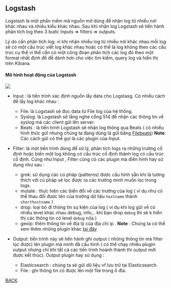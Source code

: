 ## Logstash

Logstash là một phần mềm mã nguồn mở dùng để nhận log từ nhiều nơi khác nhau và nhiều kiểu khác nhau. Sau khi nhận log Logstash sẽ tiến hành phân tích log theo 3 bước Inputs => filters => outputs. 

Lý do cần phân tích log: vì khi nhận nhiều log từ nhiều nơi khác nhau mỗi log sẽ có một cấu trúc viết log khác nhau hoặc có thể là log không theo các cấu trúc cụ thể vì thế cần có một công đoạn phân tích các log đó theo một format nhất định để đễ dành hơn cho việc tìm kiếm, query log và hiển thị trên Kibana.

####  Mô hình hoạt động của Logstash

<img src="../images/logstash-workflow.jpg">

- Input : là tiến trình xác định nguồn lấy data cho Logstasg. Có nhiều cách để lấy log khác nhau :
    - File: là Logstash sẽ đọc data  từ File log của hệ thống.
    - Syslog: là Logstash sẽ lắng nghe cổng 514 để nhận các thông tin về syslog mà các client gửi lên server.
    - Beats : là tiến trình Logstash sẽ nhận log thông qua Beats ( có nhiều hình thức gửi nhưng chúng ta đang dùng là gửi bằng [Filebeats](./filebeats.md))
**Note**: Các cách gửi có thể gọi là các plugin của Input.

- Filter: là một tiến trình dùng để xử lý, phân tích logs ra những trường cố định hoặc biến một log không có cấu trúc cố định thành log có cấu trúc cố định. Cũng như Input , Filter cũng có các plugin mà điển hình hay sử dụng như sau :
    - grok: sử dụng các cú pháp (patterns) được cấu hình sẵn khi là tương thích với cú pháp sẽ lọc được ra các trường mình muốn lọc trong logs.
    - mutate : thực hiện các biến đổi về các trường của log ( ví dụ như có thể thau đổi được tên của trường dữ liệu `hostname` thành `shorthostname` )
    - drop: loại bỏ đi thông tin sự kiện của log ( ví dụ khi log gửi về có nhiều level khác nhau debug, info,.. khi bạn drop `debug` thì sẽ k hiển thị các thông tin có level `debug` nữa )
    - geoip: thêm thông tin về địa lý của địa chỉ ip .
**Note** : Chúng ta có thể xem thêm những plugin khác [tại đây ](https://www.elastic.co/guide/en/logstash/current/filter-plugins.html)

- Output: tiến trình này sẽ tiến hành ghi output ( những thông tin mà filter lọc được) lên plugin mà mình đã cấu hình ( có thể chạy nhiều plugin output nhưng chỉ khi tất cả các tiến trình hoành thành thì output mới được kết thúc).
Output plugin hay sử dụng :
    - Elasticsearch : chúng ta sẽ gửi dữ liệu vf lưu trữ tại Elasticsearch.
    - File : ghi thông tin có được lên một file trong ổ đĩa.

[BACK](../README.md)


